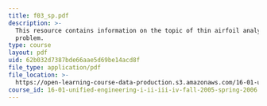 ```yaml
---
title: f03_sp.pdf
description: >-
  This resource contains information on the topic of thin airfoil analysis
  problem.
type: course
layout: pdf
uid: 62b032d7387bde66aae5d69be14acd8f
file_type: application/pdf
file_location: >-
  https://open-learning-course-data-production.s3.amazonaws.com/16-01-unified-engineering-i-ii-iii-iv-fall-2005-spring-2006/62b032d7387bde66aae5d69be14acd8f_f03_sp.pdf
course_id: 16-01-unified-engineering-i-ii-iii-iv-fall-2005-spring-2006
---
```

